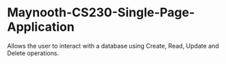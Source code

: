# Maynooth-CS230-Single-Page-Application
Allows the user to interact with a database using Create, Read, Update and Delete operations.
